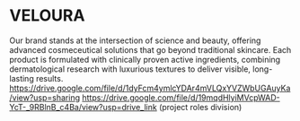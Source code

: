 # VELOURA
Our brand stands at the intersection of science and beauty, offering advanced cosmeceutical solutions that go beyond traditional skincare. Each product is formulated with clinically proven active ingredients, combining dermatological research with luxurious textures to deliver visible, long-lasting results. 
https://drive.google.com/file/d/1dyFcm4ymlcYDAr4mVLQxYVZWbUGAuyKa/view?usp=sharing
https://drive.google.com/file/d/19mqdHlyiMVcpWAD-YcT-_9RBlnB_c4Ba/view?usp=drive_link (project roles division)
